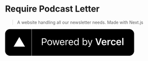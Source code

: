 # Require Podcast Letter

> A website handling all our newsletter needs. Made with Next.js

[![Powered by Vercel](/powered-by-vercel.svg)](https://www.vercel.com/?utm_source=require&utm_campaign=oss)